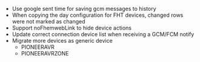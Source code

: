 * Use google sent time for saving gcm messages to history
* When copying the day configuration for FHT devices, changed rows were not marked as changed
* Support noFhemwebLink to hide device actions
* Update correct connection device list when receiving a GCM/FCM notify
* Migrate more devices as generic device
  * PIONEERAVR
  * PIONEERAVRZONE